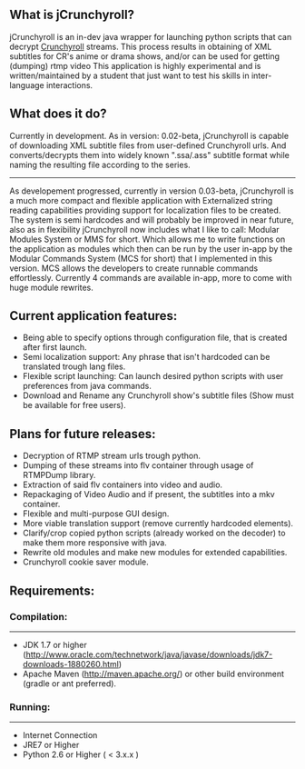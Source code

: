## What is jCrunchyroll?

jCrunchyroll is an in-dev java wrapper for launching python scripts that can decrypt [Crunchyroll](http://www.crunchyroll.com) streams.
This process results in obtaining of XML subtitles for CR's anime or drama shows, and/or can be used for getting (dumping) rtmp video
This application is highly experimental and is written/maintained by a student that just want to test his skills in inter-language
interactions. 

## What does it do?

Currently in development. As in version: 0.02-beta, jCrunchyroll is capable of downloading XML subtitle files from user-defined Crunchyroll
urls. And converts/decrypts them into widely known ".ssa/.ass" subtitle format while naming the resulting file according to the series.

---------------------------

As developement progressed, currently in version 0.03-beta, jCrunchyroll is a much more compact and flexible application with
Externalized string reading capabilities providing support for localization files to be created. The system is semi hardcodes 
and will probably be improved in near future, also as in flexibility jCrunchyroll now includes what I like to call: Modular Modules System or MMS for short. Which allows me to write functions on the application as modules which then can be run by the user in-app by the Modular Commands System (MCS for short) that I implemented in this version. MCS allows the developers to create runnable commands effortlessly. Currently 4 commands are available in-app, more to come with huge module rewrites.

## Current application features:

* Being able to specify options through configuration file, that is created after first launch.
* Semi localization support: Any phrase that isn't hardcoded can be translated trough lang files.
* Flexible script launching: Can launch desired python scripts with user preferences from java commands.
* Download and Rename any Crunchyroll show's subtitle files (Show must be available for free users).

## Plans for future releases:

* Decryption of RTMP stream urls trough python.
* Dumping of these streams into flv container through usage of RTMPDump library.
* Extraction of said flv containers into video and audio.
* Repackaging of Video Audio and if present, the subtitles into a mkv container.
* Flexible and multi-purpose GUI design.
* More viable translation support (remove currently hardcoded elements).
* Clarify/crop copied python scripts (already worked on the decoder) to make them more responsive with java.
* Rewrite old modules and make new modules for extended capabilities.
* Crunchyroll cookie saver module.


## Requirements:

### Compilation:
----------------
* JDK 1.7 or higher (http://www.oracle.com/technetwork/java/javase/downloads/jdk7-downloads-1880260.html)
* Apache Maven (http://maven.apache.org/) or other build environment (gradle or ant preferred).

### Running:
----------------
* Internet Connection
* JRE7 or Higher
* Python 2.6 or Higher ( < 3.x.x )
 
